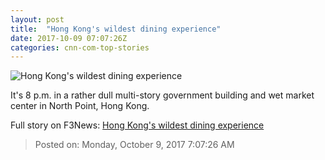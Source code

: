 ```yaml
---
layout: post
title:  "Hong Kong's wildest dining experience"
date: 2017-10-09 07:07:26Z
categories: cnn-com-top-stories
---
```


![Hong Kong's wildest dining experience](http://i2.cdn.cnn.com/cnnnext/dam/assets/170929115327-tung-po-robby2-super-tease.jpg)

It's 8 p.m. in a rather dull multi-story government building and wet market center in North Point, Hong Kong.


Full story on F3News: [Hong Kong's wildest dining experience](http://www.f3nws.com/n/GSXVc)

> Posted on: Monday, October 9, 2017 7:07:26 AM
